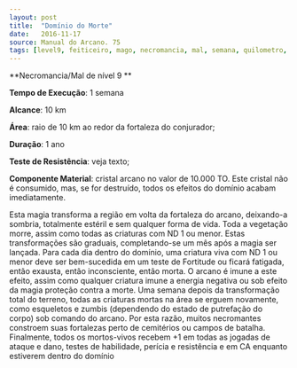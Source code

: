 ```yaml
---
layout: post
title:  "Domínio do Morte"
date:   2016-11-17
source: Manual do Arcano. 75
tags: [level9, feiticeiro, mago, necromancia, mal, semana, quilometro, circulo, ano, componente]
---
```


**Necromancia/Mal de nível 9 **

**Tempo de Execução**: 1 semana

**Alcance**: 10 km

**Área**: raio de 10 km ao redor da fortaleza do conjurador;

**Duração**: 1 ano

**Teste de Resistência**: veja texto;

**Componente Material**: cristal arcano no valor de 10.000 TO. Este cristal não é consumido, mas, se for destruído, todos os efeitos do domínio acabam imediatamente.

Esta magia transforma a região em 
volta da fortaleza do arcano, deixando-a 
sombria, totalmente estéril e sem qualquer forma de vida. Toda a vegetação 
morre, assim como todas as criaturas 
com ND 1 ou menor. Estas transformações são graduais, completando-se um 
mês após a magia ser lançada. Para cada 
dia dentro do domínio, uma criatura viva 
com ND 1 ou menor deve ser bem-sucedida em um teste de Fortitude ou ficará 
fatigada, então exausta, então inconsciente, então morta. O arcano é imune a 
este efeito, assim como qualquer criatura 
imune a energia negativa ou sob efeito 
da magia proteção contra a morte. Uma 
semana depois da transformação total do 
terreno, todas as criaturas mortas na área 
se erguem novamente, como esqueletos e 
zumbis (dependendo do estado de putrefação do corpo) sob comando do arcano. 
Por esta razão, muitos necromantes constroem suas fortalezas perto de cemitérios 
ou campos de batalha. Finalmente, todos 
os mortos-vivos recebem +1 em todas as 
jogadas de ataque e dano, testes de habilidade, perícia e resistência e em CA 
enquanto estiverem dentro do domínio
